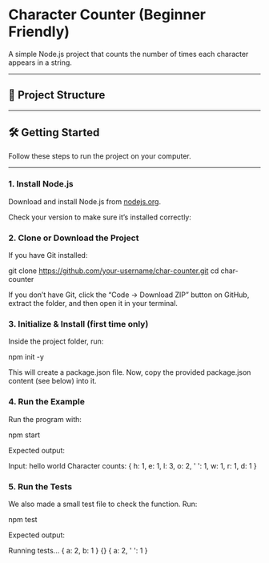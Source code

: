  # Character Counter (Beginner Friendly)

A simple Node.js project that counts the number of times each character appears in a string.

---

## 📂 Project Structure


---

## 🛠️ Getting Started

Follow these steps to run the project on your computer.

---

### 1. Install Node.js
Download and install Node.js from [nodejs.org](https://nodejs.org/).  

Check your version to make sure it’s installed correctly:


### 2. Clone or Download the Project

If you have Git installed:

git clone https://github.com/your-username/char-counter.git
cd char-counter


If you don’t have Git, click the “Code → Download ZIP” button on GitHub, extract the folder, and then open it in your terminal.

### 3. Initialize & Install (first time only)

Inside the project folder, run:

npm init -y

This will create a package.json file.
Now, copy the provided package.json content (see below) into it.

### 4. Run the Example

Run the program with:

npm start


Expected output:

Input: hello world
Character counts: { h: 1, e: 1, l: 3, o: 2, ' ': 1, w: 1, r: 1, d: 1 }

### 5. Run the Tests

We also made a small test file to check the function. Run:

npm test


Expected output:

Running tests...
{ a: 2, b: 1 }
{}
{ a: 2, ' ': 1 }


